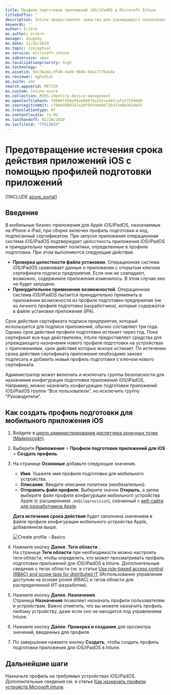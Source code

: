 ```yaml
---
title: Профили подготовки приложений iOS/iPadOS в Microsoft Intune
titleSuffix: ''
description: Intune предоставляет средства для упреждающего назначения нового профиля подготовки на устройствах с приложениями, срок действия которых вскоре истекает.
keywords: ''
author: Erikre
ms.author: erikre
manager: dougeby
ms.date: 11/26/2019
ms.topic: conceptual
ms.service: microsoft-intune
ms.subservice: apps
ms.localizationpriority: high
ms.technology: ''
ms.assetid: bbc3ba4a-df48-4aeb-988b-69a177764e3a
ms.reviewer: mghadial
ms.suite: ems
search.appverid: MET150
ms.custom: intune-azure
ms.collection: M365-identity-device-management
ms.openlocfilehash: f40b6f458a95a466874a2d1ce44fcafa37249d46
ms.sourcegitcommit: c780e9988341a20f94fdeb8672bd13e0b302da93
ms.translationtype: HT
ms.contentlocale: ru-RU
ms.lasthandoff: 02/20/2020
ms.locfileid: "77513633"
---
```

# <a name="use-ios-app-provisioning-profiles-to-prevent-your-apps-from-expiring"></a>Предотвращение истечения срока действия приложений iOS с помощью профилей подготовки приложений

[!INCLUDE [azure_portal](../includes/azure_portal.md)]

## <a name="introduction"></a>Введение

В мобильные бизнес-приложения для Apple iOS/iPadOS, назначаемые на iPhone и iPad, при сборке включен профиль подготовки и код, подписанный сертификатом. При запуске приложения операционная система iOS/iPadOS подтверждает целостность приложения iOS/iPadOS и принудительно применяет политики, определенные в профиле подготовки. При этом выполняются следующие действия.

- **Проверка целостности файла установки**. Операционная система iOS/iPadOS сравнивает данные о приложении с открытым ключом сертификата подписи предприятия. Если они не совпадают, возможно, содержимое приложения изменилось. В этом случае оно не будет запущено.
- **Принудительное применение возможностей**. Операционная система iOS/iPadOS пытается принудительно применить в приложении возможности из профиля подготовки предприятия (не из личного профиля подготовки разработчика), которые содержатся в файле установки приложения (IPA).


Срок действия сертификата подписи предприятия, который используется для подписи приложений, обычно составляет три года. Однако срок действия профиля подготовки истекает через год. Пока сертификат все еще действителен, Intune предоставляет средства для упреждающего назначения нового профиля подготовки на устройствах с приложениями, срок действия которых вскоре истекает.
По истечении срока действия сертификата приложение необходимо заново подписать и добавить новый профиль подготовки с ключом нового сертификата.

Администратор может включать и исключать группы безопасности для назначения конфигурации подготовки приложений iOS/iPadOS. Например, можно назначить конфигурацию подготовки приложений iOS/iPadOS группе "Все пользователи", но исключить группу "Руководители".

## <a name="how-to-create-an-ios-mobile-app-provisioning-profile"></a>Как создать профиль подготовки для мобильного приложения iOS

1. Войдите в [центр администрирования диспетчера конечных точек (Майкрософт)](https://go.microsoft.com/fwlink/?linkid=2109431).
2. Выберите **Приложения** > **Профили подготовки приложений для iOS** > **Создать профиль**.
3. На странице **Основные** добавьте следующие значения.
    - **Имя**. Укажите имя профиля подготовки для мобильного устройства.
    - **Описание**. Введите описание политики (необязательно).
    - **Отправить файл профиля**. Выберите значок **Открыть**, а затем выберите файл профиля конфигурации мобильного устройства Apple (с расширением `.mobileprovision`), скачанный с [веб-сайта для разработчиков Apple](https://developer.apple.com/).

   **Дата истечения срока действия** будет заполнена значением в файле профиля конфигурации мобильного устройства Apple, добавленном выше.<br>

   <img alt="Create profile - Basics" src="~/apps/media/app-provisioning-profile-ios/app-provisioning-profile-ios-01.png">

4. Нажмите кнопку **Далее. Теги области** .<br>
   На странице **Теги области** при необходимости можно настроить теги области, чтобы определить, кто может просматривать профиль подготовки приложений для iOS/iPadOS в Intune. Дополнительные сведения о тегах области см. в статье [Use role-based access control (RBAC) and scope tags for distributed IT](../fundamentals/scope-tags.md) (Использование управления доступом на основе ролей (RBAC) и тегов области для распределенной ИТ-разработки).
5. Нажмите кнопку **Далее. Назначения**.<br>
   Страница **Назначения** позволяет назначать профили пользователям и устройствам. Важно отметить, что вы можете назначить профиль любому устройству, даже если оно не находится под управлением Intune.
6. Нажмите кнопку **Далее. Проверка и создание** для просмотра значений, введенных для профиля.
7. По завершении нажмите кнопку **Создать**, чтобы создать профиль подготовки приложения для iOS/iPadOS в Intune. 

## <a name="next-steps"></a>Дальнейшие шаги

Назначьте профиль на требуемых устройствах iOS/iPadOS. Дополнительные сведения см. в статье [Как назначать профили устройств Microsoft Intune](../device-profile-assign.md).

